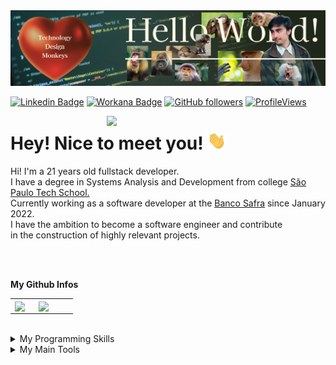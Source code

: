 <img alt="banner" src="./assets/images/github-readme-profile-gustavo.png" /> 

[![Linkedin Badge](https://img.shields.io/badge/-Linkedin-CF5439?style=flat-square&logo=Linkedin&logoColor=white&link=https://www.linkedin.com/in/gustavo-carneiro-de-oliveira-martins)](https://www.linkedin.com/in/gustavo-carneiro-de-oliveira-martins/) [![Workana Badge](https://img.shields.io/badge/-Workana-CF5439?style=flat-square&logo=Workana&logoColor=white&link=https://www.workana.com/freelancer/4df3a97581c28a76460d3460b7db4326)](https://www.workana.com/freelancer/4df3a97581c28a76460d3460b7db4326/) [![GitHub followers](https://img.shields.io/github/followers/Gusneiro?label=Follow&style=social)](https://github.com/Gusneiro/?tab=follow) [![ProfileViews](https://komarev.com/ghpvc/?username=Gusneiro&color=CF5439&style=flat)](https://komarev.com/ghpvc/?username=Gusneiro)

<img align="right" src="https://thumbs.gfycat.com/FlashyImpeccableFlatcoatretriever-size_restricted.gif" width="350px">

<div align="left">
   <h1>Hey! Nice to meet you! <img  src="https://raw.githubusercontent.com/ABSphreak/ABSphreak/master/gifs/Hi.gif" width="30px"></h1>
   <p> 
      Hi! I'm a 21 years old fullstack developer.<br>
      I have a degree in Systems Analysis and Development from college <a href="https://www.sptech.school">São Paulo Tech School.</a><br>
      Currently working as a software developer at the <a href="https://www.safra.com.br">Banco Safra</a> since January 2022.<br>
      I have the ambition to become a software engineer and contribute<br>
      in the construction of highly relevant projects.
   </p>
</div>
<br><br>

**My Github Infos**
<table width="100%">
   <tr>
      <td valign="top" width="30%">
        <img align="center" style="height=200px" src="https://github-readme-stats.vercel.app/api/top-langs/?username=Gusneiro&hide_progress=true&theme=onedark" />
      </td>
      <td valign="top" width="50%">
         <img align="center" style="height=200px" src="https://github-readme-stats.vercel.app/api?username=Gusneiro&theme=onedark" />
      </td>
   </tr>
</table>
<br>

<details>
<summary>My Programming Skills</summary><br>
   
| **Development** | 💻 **Lenguages** | 🛠 **Frameworks** |
| - | - | - |
| Front-End | <img alt="Nodejs" src="https://img.shields.io/badge/-Nodejs-43853d?style=flat-square&logo=Node.js&logoColor=white" /> <img alt="JavaScript" src="https://img.shields.io/badge/JavaScript-F7DF1E?style=flat-square&logo=javascript&logoColor=black" /> <img alt="TypeScript" src="https://img.shields.io/badge/-TypeScript-007ACC?style=flat-square&logo=typescript&logoColor=white" /> <img alt="html5" src="https://img.shields.io/badge/-HTML5-E34F26?style=flat-square&logo=html5&logoColor=white" />  <img alt="Sass" src="https://img.shields.io/badge/-Sass-CC6699?style=flat-square&logo=sass&logoColor=white" /> <img alt="css3" src="https://img.shields.io/badge/CSS3-1572B6?style=flat-square&logo=css3&logoColor=white" /> | <img alt="angular" src="https://img.shields.io/badge/-Angular-DD0031?style=flat-square&logo=angular&logoColor=white" /> <img alt="React" src="https://img.shields.io/badge/-React-45b8d8?style=flat-square&logo=react&logoColor=white" />| 
| Back-End | <img alt="Java" src="https://img.shields.io/badge/Java-ED8B00?style=flat-square&logo=openjdk&logoColor=white" />  <img alt="c sharp" src="https://img.shields.io/badge/C%23-239120?style=flat-square&logo=c-sharp&logoColor=white" />| <img alt="springboot" src="https://img.shields.io/badge/Spring-6DB33F?style=flat-square&logo=spring&logoColor=white" /> | 
| Database | <img alt="mysql" src="https://img.shields.io/badge/MySQL-00000F?style=flat-square&logo=mysql&logoColor=white" />  <img alt="" src="https://img.shields.io/badge/Microsoft_SQL_Server-CC2927?style=flat-square&logo=microsoft-sql-server&logoColor=white" /> | <img alt=""  src="https://img.shields.io/badge/Null-333333?style=flat-square&logo=a&logoColor=black" /> | 
| Mobile | <img alt="kotlin" src="https://img.shields.io/badge/Kotlin-0095D5?&style=flat-square&logo=kotlin&logoColor=white" /> | <img alt=""  src="https://img.shields.io/badge/Null-333333?style=flat-square&logo=a&logoColor=black" /> | 
| Versioning | <img alt="git" src="https://img.shields.io/badge/GIT-E44C30?style=flat-square&logo=git&logoColor=white" /> | <img alt=""  src="https://img.shields.io/badge/Null-333333?style=flat-square&logo=a&logoColor=black" /> |
</details>
   
<details>
<summary>My Main Tools</summary><br>
   
| **Type** | 🛠 **Tool**|
| - | - |
| Code | <img alt="vscode" src="https://img.shields.io/badge/Visual_Studio_Code-0078D4?style=flat-square&logo=visual%20studio%20code&logoColor=white" /> <img alt="inteliJ" src="https://img.shields.io/badge/IntelliJ_IDEA-000000.svg?style=flat-square&logo=intellij-idea&logoColor=white" /> <img alt="android studio" src="https://img.shields.io/badge/Android-3DDC84?style=flat-square&logo=android&logoColor=white" /> <img alt="visual code" src="https://img.shields.io/badge/Visual_Studio-5C2D91?style=flat-square&logo=visual%20studio&logoColor=white" />|
| Prototype | <img alt="figma" src="https://img.shields.io/badge/Figma-F24E1E?style=flat-square&logo=figma&logoColor=white" /> <img alt="photoshop" src="https://img.shields.io/badge/Adobe%20Photoshop-31A8FF?style=flat-square&logo=Adobe%20Photoshop&logoColor=black" />|
| Workflow Project| <img alt="jira" src="https://img.shields.io/badge/Jira-0052CC?style=flat-square&logo=Jira&logoColor=white" /> <img alt="jenkins" src="https://img.shields.io/badge/Jenkins-D24939?style=flat-square&logo=Jenkins&logoColor=white" />|
| Group | <img alt="teams" src="https://img.shields.io/badge/Microsoft_Teams-6264A7?style=flat-square&logo=microsoft-teams&logoColor=white" /> <img alt="discord" src="https://img.shields.io/badge/Discord-7289DA?style=flat-square&logo=discord&logoColor=white" /> |
| Documentation | <img alt="excel" src="https://img.shields.io/badge/Microsoft_Excel-217346?style=flat-square&logo=microsoft-excel&logoColor=white" /> <img alt="powerpoint" src="https://img.shields.io/badge/Microsoft_PowerPoint-B7472A?style=flat-square&logo=microsoft-powerpoint&logoColor=white" /> <img alt="word" src="https://img.shields.io/badge/Microsoft_Word-2B579A?style=flat-square&logo=microsoft-word&logoColor=white" /> <img alt="miro" src="https://img.shields.io/badge/Miro-050038?style=flat-square&logo=Miro&logoColor=white" /> <img alt="trello" src="https://img.shields.io/badge/Trello-0052CC?style=flat-square&logo=trello&logoColor=white" /> <img alt="" src="" />|
| Repositories | <img alt="github" src="https://img.shields.io/badge/GitHub-100000?style=flat-square&logo=github&logoColor=white" /> <img alt="gitlab" src="https://img.shields.io/badge/GitLab-330F63?style=flat-square&logo=gitlab&logoColor=white" /> |
| Cloud | <img alt="aws cloud" src="https://img.shields.io/badge/Amazon_AWS-FF9900?style=flat-square&logo=amazonaws&logoColor=white" /> <img alt="azure" src="https://img.shields.io/badge/Azure_DevOps-0078D7?style=flat-square&logo=azure-devops&logoColor=white" />|
</details>
